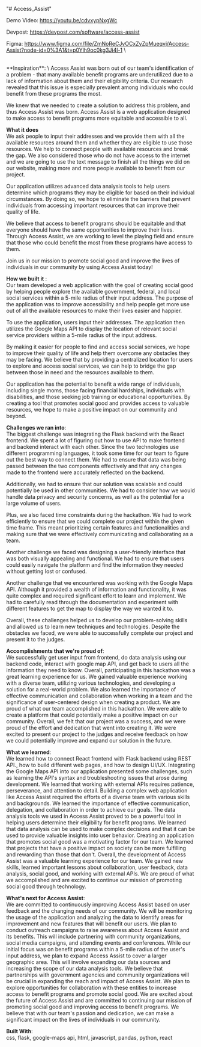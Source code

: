 "# Access_Assist" 


Demo Video: https://youtu.be/cdvxypNxgWc 

Devpost: https://devpost.com/software/access-assist  

Figma: https://www.figma.com/file/ZmNoReCJvOCxZyZpMueqvj/Access-Assist?node-id=0%3A1&t=p0Ylh9oc0kg3Ji4l-1 \

<br/>
**Inspiration**: \
Access Assist was born out of our team's identification of a problem - that many available benefit programs are underutilized due to a lack of information about them and their eligibility criteria. Our research revealed that this issue is especially prevalent among individuals who could benefit from these programs the most. 

We knew that we needed to create a solution to address this problem, and thus Access Assist was born. Access Assist is a web application designed to make access to benefit programs more equitable and accessible to all. 

**What it does** \
We ask people to input their addresses and we provide them with all the available resources around them and whether they are eligible to use those resources. We help to connect people with available resources and break the gap. We also considered those who do not have access to the internet and we are going to use the text message to finish all the things we did on our website, making more and more people available to benefit from our project. 

Our application utilizes advanced data analysis tools to help users determine which programs they may be eligible for based on their individual circumstances. By doing so, we hope to eliminate the barriers that prevent individuals from accessing important resources that can improve their quality of life. 

We believe that access to benefit programs should be equitable and that everyone should have the same opportunities to improve their lives. Through Access Assist, we are working to level the playing field and ensure that those who could benefit the most from these programs have access to them. 

Join us in our mission to promote social good and improve the lives of individuals in our community by using Access Assist today! 

**How we built it** :\
Our team developed a web application with the goal of creating social good by helping people explore the available government, federal, and local social services within a 5-mile radius of their input address. The purpose of the application was to improve accessibility and help people get more use out of all the available resources to make their lives easier and happier.

To use the application, users input their addresses. The application then utilizes the Google Maps API to display the location of relevant social service providers within a 5-mile radius of the input address.

By making it easier for people to find and access social services, we hope to improve their quality of life and help them overcome any obstacles they may be facing. We believe that by providing a centralized location for users to explore and access social services, we can help to bridge the gap between those in need and the resources available to them.

Our application has the potential to benefit a wide range of individuals, including single moms, those facing financial hardships, individuals with disabilities, and those seeking job training or educational opportunities. By creating a tool that promotes social good and provides access to valuable resources, we hope to make a positive impact on our community and beyond.

**Challenges we ran into**:\
The biggest challenge was integrating the Flask backend with the React frontend. We spent a lot of figuring out how to use API to make frontend and backend interact with each other. Since the two technologies use different programming languages, it took some time for our team to figure out the best way to connect them. We had to ensure that data was being passed between the two components effectively and that any changes made to the frontend were accurately reflected on the backend.

Additionally, we had to ensure that our solution was scalable and could potentially be used in other communities. We had to consider how we would handle data privacy and security concerns, as well as the potential for a large volume of users.

Plus, we also faced time constraints during the hackathon. We had to work efficiently to ensure that we could complete our project within the given time frame. This meant prioritizing certain features and functionalities and making sure that we were effectively communicating and collaborating as a team.

Another challenge we faced was designing a user-friendly interface that was both visually appealing and functional. We had to ensure that users could easily navigate the platform and find the information they needed without getting lost or confused.

Another challenge that we encountered was working with the Google Maps API. Although it provided a wealth of information and functionality, it was quite complex and required significant effort to learn and implement. We had to carefully read through the documentation and experiment with different features to get the map to display the way we wanted it to.

Overall, these challenges helped us to develop our problem-solving skills and allowed us to learn new techniques and technologies. Despite the obstacles we faced, we were able to successfully complete our project and present it to the judges.

**Accomplishments that we're proud of**:\
We successfully get user input from frontend, do data analysis using our backend code, interact with google map API, and get back to users all the information they need to know. Overall, participating in this hackathon was a great learning experience for us. We gained valuable experience working with a diverse team, utilizing various technologies, and developing a solution for a real-world problem. We also learned the importance of effective communication and collaboration when working in a team and the significance of user-centered design when creating a product. We are proud of what our team accomplished in this hackathon. We were able to create a platform that could potentially make a positive impact on our community. Overall, we felt that our project was a success, and we were proud of the effort and dedication that went into creating it. We were excited to present our project to the judges and receive feedback on how we could potentially improve and expand our solution in the future.

**What we learned**:\
We learned how to connect React frontend with Flask backend using REST API., how to build different web pages, and how to design UI/UX. Integrating the Google Maps API into our application presented some challenges, such as learning the API's syntax and troubleshooting issues that arose during development. We learned that working with external APIs requires patience, perseverance, and attention to detail. Building a complex web application like Access Assist required the efforts of a diverse team with various skills and backgrounds. We learned the importance of effective communication, delegation, and collaboration in order to achieve our goals. The data analysis tools we used in Access Assist proved to be a powerful tool in helping users determine their eligibility for benefit programs. We learned that data analysis can be used to make complex decisions and that it can be used to provide valuable insights into user behavior. Creating an application that promotes social good was a motivating factor for our team. We learned that projects that have a positive impact on society can be more fulfilling and rewarding than those that don't. Overall, the development of Access Assist was a valuable learning experience for our team. We gained new skills, learned important lessons about collaboration, user feedback, data analysis, social good, and working with external APIs. We are proud of what we accomplished and are excited to continue our mission of promoting social good through technology.

**What's next for Access Assist**:\
We are committed to continuously improving Access Assist based on user feedback and the changing needs of our community. We will be monitoring the usage of the application and analyzing the data to identify areas for improvement and new features that will benefit our users. We plan to conduct outreach campaigns to raise awareness about Access Assist and its benefits. This will include partnering with community organizations, social media campaigns, and attending events and conferences. While our initial focus was on benefit programs within a 5-mile radius of the user's input address, we plan to expand Access Assist to cover a larger geographic area. This will involve expanding our data sources and increasing the scope of our data analysis tools. We believe that partnerships with government agencies and community organizations will be crucial in expanding the reach and impact of Access Assist. We plan to explore opportunities for collaboration with these entities to increase access to benefit programs and promote social good. We are excited about the future of Access Assist and are committed to continuing our mission of promoting social good and improving access to benefit programs. We believe that with our team's passion and dedication, we can make a significant impact on the lives of individuals in our community.

**Built With**:\
css, flask, google-maps api, html, javascript, pandas, python, react
